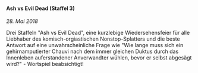 #### Ash vs Evil Dead (Staffel 3)

_28. Mai 2018_

Drei Staffeln "Ash vs Evil Dead", eine kurzlebige Wiedersehensfeier für alle Liebhaber des komisch-orgiastischen Nonstop-Splatters und die beste Antwort auf eine unwahrscheinliche Frage wie "Wie lange muss sich ein gehirnamputierter Chauvi nach dem immer gleichen Duktus durch das Innenleben auferstandener Anverwandter wühlen, bevor er selbst abgesägt wird?" - Wortspiel beabsichtigt!
